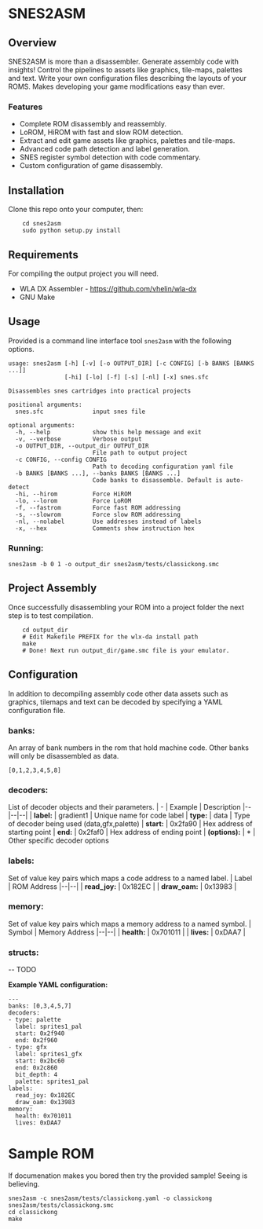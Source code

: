 SNES2ASM
========

Overview
--------

SNES2ASM is more than a disassembler. Generate assembly code with insights! Control the pipelines to assets like graphics, tile-maps, palettes and text. Write your own configuration files describing the layouts of your ROMS. Makes developing your game modifications easy than ever.

### Features
* Complete ROM disassembly and reassembly.
* LoROM, HiROM with fast and slow ROM detection.
* Extract and edit game assets like graphics, palettes and tile-maps.
* Advanced code path detection and label generation.
* SNES register symbol detection with code commentary.
* Custom configuration of game disassembly.


Installation
------------

Clone this repo onto your computer, then:
```
    cd snes2asm
    sudo python setup.py install
```

Requirements
------------

  For compiling the output project you will need.

  * WLA DX Assembler - https://github.com/vhelin/wla-dx
  * GNU Make

Usage
-----
Provided is a command line interface tool `snes2asm` with the following options.
```
usage: snes2asm [-h] [-v] [-o OUTPUT_DIR] [-c CONFIG] [-b BANKS [BANKS ...]]
                [-hi] [-lo] [-f] [-s] [-nl] [-x] snes.sfc

Disassembles snes cartridges into practical projects

positional arguments:
  snes.sfc              input snes file

optional arguments:
  -h, --help            show this help message and exit
  -v, --verbose         Verbose output
  -o OUTPUT_DIR, --output_dir OUTPUT_DIR
                        File path to output project
  -c CONFIG, --config CONFIG
                        Path to decoding configuration yaml file
  -b BANKS [BANKS ...], --banks BANKS [BANKS ...]
                        Code banks to disassemble. Default is auto-detect
  -hi, --hirom          Force HiROM
  -lo, --lorom          Force LoROM
  -f, --fastrom         Force fast ROM addressing
  -s, --slowrom         Force slow ROM addressing
  -nl, --nolabel        Use addresses instead of labels
  -x, --hex             Comments show instruction hex
```
### Running:
```
snes2asm -b 0 1 -o output_dir snes2asm/tests/classickong.smc
```

Project Assembly
----------------
Once successfully disassembling your ROM into a project folder the next step is to test compilation.
```
    cd output_dir
    # Edit Makefile PREFIX for the wlx-da install path
    make
    # Done! Next run output_dir/game.smc file is your emulator.
```

Configuration
-------------

In addition to decompiling assembly code other data assets such as graphics, tilemaps and text can be decoded by specifying a YAML configuration file.

### banks:
An array of bank numbers in the rom that hold machine code. Other banks will only be disassembled as data.
```
[0,1,2,3,4,5,8]
```
### decoders:
List of decoder objects and their parameters.
| - | Example | Description
|--|--|--|
| **label:** | gradient1 | Unique name for code label 
| **type:** | data | Type of decoder being used (data,gfx,palette)
| **start:** | 0x2fa90 | Hex address of starting point 
| **end:** | 0x2faf0 | Hex address of ending point 
| **(options):** | * | Other specific decoder options

### labels:
Set of value key pairs which maps a code address to a named label.
| Label | ROM Address
|--|--|
| **read_joy:** | 0x182EC |
| **draw_oam:** | 0x13983 |

### memory:
Set of value key pairs which maps a memory address to a named symbol.
| Symbol | Memory Address
|--|--|
| **health:** | 0x701011 |
| **lives:** | 0xDAA7 |

### structs:
-- TODO

**Example YAML configuration:**
```
---
banks: [0,3,4,5,7]
decoders:
- type: palette
  label: sprites1_pal
  start: 0x2f940
  end: 0x2f960
- type: gfx
  label: sprites1_gfx
  start: 0x2bc60
  end: 0x2c860
  bit_depth: 4
  palette: sprites1_pal
labels:
  read_joy: 0x182EC
  draw_oam: 0x13983
memory:
  health: 0x701011
  lives: 0xDAA7
```


Sample ROM
==========
If documenation makes you bored then try the provided sample! Seeing is believing. 
```
snes2asm -c snes2asm/tests/classickong.yaml -o classickong snes2asm/tests/classickong.smc
cd classickong
make
```
